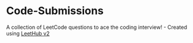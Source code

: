 # Code-Submissions
A collection of LeetCode questions to ace the coding interview! - Created using [LeetHub v2](https://github.com/arunbhardwaj/LeetHub-2.0)
